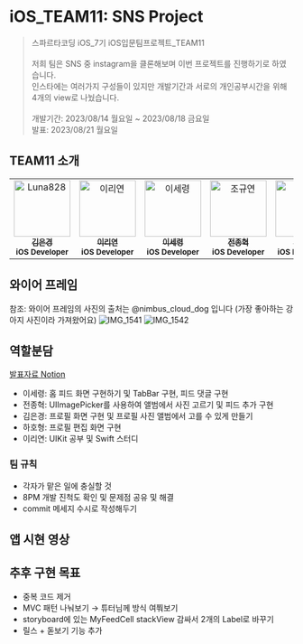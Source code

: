 # iOS_TEAM11: SNS Project 
>스파르타코딩 iOS_7기 iOS입문팀프로젝트_TEAM11<br><br>
>저희 팀은 SNS 중 instagram을 클론해보며 이번 프로젝트를 진행하기로 하였습니다.<br>
>인스타에는 여러가지 구성들이 있지만 개발기간과 서로의 개인공부시간을 위해 4개의 view로 나눴습니다.<br><br>
>개발기간: 2023/08/14 월요일 ~ 2023/08/18 금요일<br>
>발표: 2023/08/21 월요일

## TEAM11 소개
<table>
  <tbody>
    <tr>
     <td align="center" valign="top" width="14.28%">
       <a href="https://github.com/Luna828">
       <img src="https://avatars.githubusercontent.com/u/93186591?v=4" width="100px;" alt="Luna828"/>
       <br />
         <sub>
           <b>김은경</b>
         </sub>
       </a>
       <br />
       <sub>
           <b>iOS Developer</b>
       </sub>
       <br />
     </td>
     <td align="center" valign="top" width="14.28%">
       <a href="https://github.com/riyeonlee">
       <img src="https://avatars.githubusercontent.com/u/139096422?v=4" width="100px;" alt="이리연"/>
       <br />
         <sub>
           <b>이리연</b>
         </sub>
       </a>
       <br />
       <sub>
           <b>iOS Developer</b>
       </sub>
       <br />
    </td>
      <td align="center" valign="top" width="14.28%">
       <a href="https://github.com/se-ryeong">
       <img src="https://avatars.githubusercontent.com/u/139101661?v=4" width="100px;" alt="이세령"/>
       <br />
         <sub>
           <b>이세령</b>
         </sub>
       </a>
       <br />
       <sub>
           <b>iOS Developer</b>
       </sub>
       <br />
    </td>
      <td align="center" valign="top" width="14.28%">
       <a href="https://github.com/suojae3">
       <img src="https://avatars.githubusercontent.com/u/126137760?v=4" width="100px;" alt="조규연"/>
       <br />
         <sub>
           <b>전종혁</b>
         </sub>
       </a>
       <br />
       <sub>
           <b>iOS Developer</b>
       </sub>
       <br />
    </td>
    <td align="center" valign="top" width="14.28%">
       <a href="https://github.com/HAHOHAHOL">
       <img src="https://avatars.githubusercontent.com/u/139090041?v=4" width="100px;" alt="조규연"/>
       <br />
         <sub>
           <b>하호형</b>
         </sub>
       </a>
       <br />
     <sub>
         <b>iOS Developer</b>
     </sub>
     <br />
    </td>
  </tbody>
</table>

## 와이어 프레임
참조: 와이어 프레임의 사진의 출처는 @nimbus_cloud_dog 입니다 (가장 좋아하는 강아지 사진이라 가져왔어요)
![IMG_1541](https://github.com/iOS-TEAM11/snsproject/assets/93186591/4cd5cf64-c28b-4ecf-9b2f-bfd378e954cf)
![IMG_1542](https://github.com/iOS-TEAM11/snsproject/assets/93186591/77354c97-fd96-4e6a-9e4d-0deedfb57c85)

## 역할분담
[발표자료 Notion](https://teamsparta.notion.site/11-S-A-07637d8a984947be945dba731cf12c6b)
* 이세령: 홈 피드 화면 구현하기 및 TabBar 구현, 피드 댓글 구현 
* 전종혁: UIImagePicker를 사용하여 앨범에서 사진 고르기 및 피드 추가 구현
* 김은경: 프로필 화면 구현 및 프로필 사진 앨범에서 고를 수 있게 만들기
* 하호형: 프로필 편집 화면 구현
* 이리연: UIKit 공부 및 Swift 스터디

### 팀 규칙
* 각자가 맡은 일에 충실할 것
* 8PM 개발 진척도 확인 및 문제점 공유 및 해결
* commit 메세지 수시로 작성해두기

## 앱 시현 영상

## 추후 구현 목표
- 중복 코드 제거
- MVC 패턴 나눠보기 → 튜터님께 방식 여쭤보기
- storyboard에 있는 MyFeedCell  stackView 감싸서 2개의 Label로 바꾸기
- 릴스 + 돋보기 기능 추가

